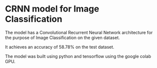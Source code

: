# CRNN model for Image Classification

The model has a Convolutional Recurrent Neural Network architecture for the purpose of Image Classification on the given dataset. 

It achieves an accuracy of 58.78% on the test dataset.

The model was built using python and tensorflow using the google colab GPU.